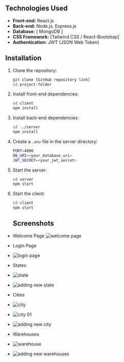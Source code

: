 
## Technologies Used
- **Front-end:** React.js
- **Back-end:** Node.js, Express.js
- **Database:** [ MongoDB ]
- **CSS Framework:** [Tailwind CSS / React-Bootstrap]
- **Authentication:** JWT (JSON Web Token)

## Installation

1. Clone the repository:
   ```bash
   git clone [GitHub repository link]
   cd project-folder
   ```

2. Install front-end dependencies:
   ```bash
   cd client
   npm install
   ```

3. Install back-end dependencies:
   ```bash
   cd ../server
   npm install
   ```

4. Create a `.env` file in the server directory:
   ```bash
   PORT=4000
   DB_URI=<your_database_uri>
   JWT_SECRET=<your_jwt_secret>
   ```

5. Start the server:
   ```bash
   cd server
   npm start
   ```

6. Start the client:
   ```bash
   cd client
   npm start
   ```
   ## Screenshots
- Welcome Page
![welcome page](https://github.com/user-attachments/assets/b7e25356-e6d8-4b7a-a8b7-b17886e84e46)


- Login Page
- ![login page](https://github.com/user-attachments/assets/66112002-f024-4058-a27a-d72698b1efc5)

- States
- ![state](https://github.com/user-attachments/assets/55ab6bfb-1a1d-4dc1-8fc6-a4091aee331d)
- ![adding new state](https://github.com/user-attachments/assets/8b8b8548-8419-4173-a3e6-de98ca4b7fee)

- Cities
- ![city](https://github.com/user-attachments/assets/4008e1d5-47dd-4e3e-af02-3b72541adb38)
- ![city 01](https://github.com/user-attachments/assets/329db578-44bc-4783-85e1-23ad25015610)
- ![adding new city](https://github.com/user-attachments/assets/74414ecb-c642-4541-8a61-397157729ce0)

-  Warehouses
-  ![warehouse](https://github.com/user-attachments/assets/8c482d78-800a-4552-bae2-d64e4d3e00ac)
-  ![adding  new warehouses](https://github.com/user-attachments/assets/16421297-e271-4f56-8fd5-9922fe3b1c13)









  
